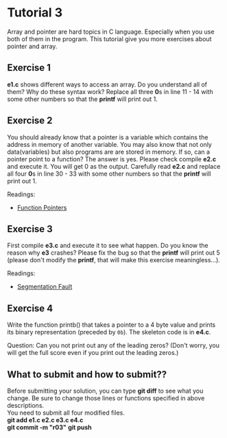 Tutorial 3
==========

Array and pointer are hard topics in C language. Especially when you use both of them in the program. This tutorial give you more exercises about pointer and array.

Exercise 1
----
**e1.c** shows different ways to access an array. Do you understand all of them? Why do these syntax work? Replace all three **0**s in line 11 - 14 with some other numbers so that the **printf** will print out 1.

Exercise 2
----
You should already know that a pointer is a variable which contains the address in memory of another variable. You may also know that not only data(variables) but also programs are are stored in memory. If so, can a pointer point to a function? The answer is yes. Please check compile **e2.c** and execute it. You will get 0 as the output. Carefully read **e2.c** and replace all four **0**s in line 30 - 33 with some other numbers so that the **printf** will print out 1.

Readings:
* [Function Pointers](https://en.wikipedia.org/wiki/Function_pointer)

Exercise 3
----
First compile **e3.c** and execute it to see what happen. Do you know the reason why **e3** crashes? Please fix the bug so that the **printf** will print out 5 (please don't modify the **printf**, that will make this exercise meaningless...).  

Readings:
* [Segmentation Fault](https://en.wikipedia.org/wiki/Segmentation_fault)

Exercise 4
-----
Write the function printb() that takes a pointer to a 4 byte value and prints its binary representation (preceded by `0b`). The skeleton code is in **e4.c**.  

Question: Can you not print out any of the leading zeros? (Don't worry, you will get the full score even if you print out the leading zeros.)


## What to submit and how to submit??
Before submitting your solution, you can type **git diff** to see what you change. Be sure to change those lines or functions specified in above descriptions.  
You need to submit all four modified files.  
**git add e1.c e2.c e3.c e4.c**  
**git commit -m "r03"**
**git push**
